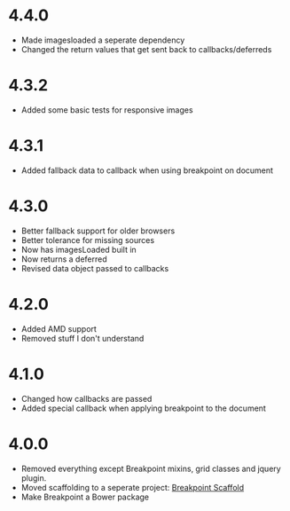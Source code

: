 # 4.4.0

* Made imagesloaded a seperate dependency
* Changed the return values that get sent back to callbacks/deferreds

# 4.3.2

* Added some basic tests for responsive images

# 4.3.1

* Added fallback data to callback when using breakpoint on document

# 4.3.0

* Better fallback support for older browsers
* Better tolerance for missing sources
* Now has imagesLoaded built in
* Now returns a deferred
* Revised data object passed to callbacks

# 4.2.0

* Added AMD support
* Removed stuff I don't understand

# 4.1.0

* Changed how callbacks are passed
* Added special callback when applying breakpoint to the document

# 4.0.0

* Removed everything except Breakpoint mixins, grid classes and jquery plugin.
* Moved scaffolding to a seperate project: [Breakpoint Scaffold](https://github.com/lesjames/breakpoint-scaffold)
* Make Breakpoint a Bower package